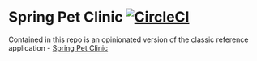# Spring Pet Clinic [![CircleCI](https://circleci.com/gh/hyu6/spring-pet-clinic.svg?style=svg)](https://circleci.com/gh/hyu6/spring-pet-clinic)

Contained in this repo is an opinionated version of the classic reference application - [Spring Pet Clinic](https://github.com/spring-projects/spring-petclinic)
